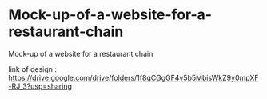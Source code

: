 # Mock-up-of-a-website-for-a-restaurant-chain
Mock-up of a website for a restaurant chain

link of design : https://drive.google.com/drive/folders/1f8qCGgGF4v5b5MbisWkZ9y0mpXF-RJ_3?usp=sharing
